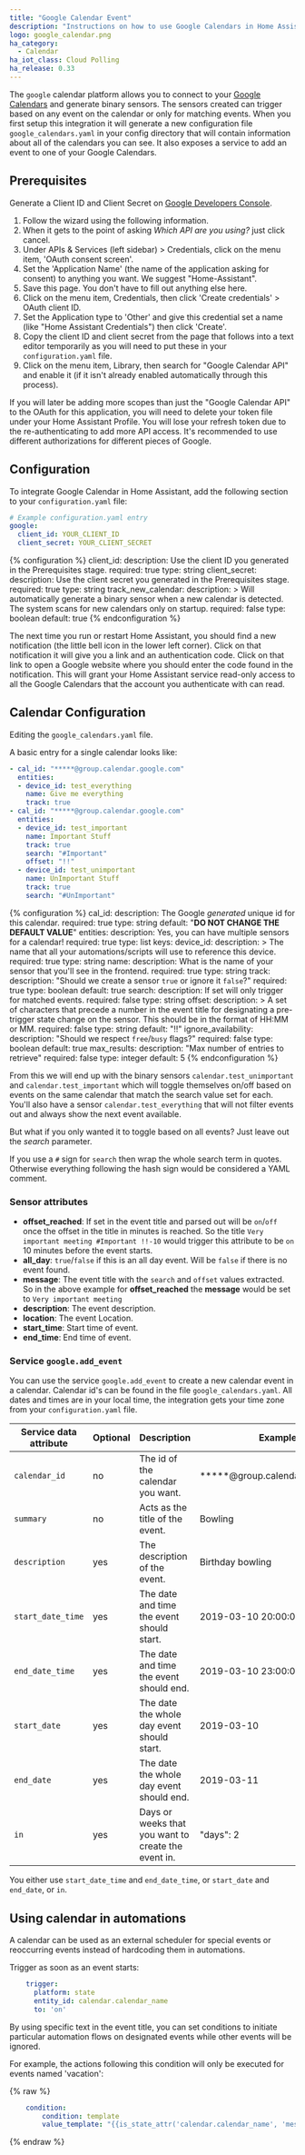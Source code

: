 ```yaml
---
title: "Google Calendar Event"
description: "Instructions on how to use Google Calendars in Home Assistant."
logo: google_calendar.png
ha_category:
  - Calendar
ha_iot_class: Cloud Polling
ha_release: 0.33
---
```


The `google` calendar platform allows you to connect to your
[Google Calendars](https://calendar.google.com) and generate binary sensors.
The sensors created can trigger based on any event on the calendar or only for
matching events. When you first setup this integration it will generate a new
configuration file `google_calendars.yaml` in your config directory that will contain information about
all of the calendars you can see.
It also exposes a service to add an event to one of your Google Calendars.

## Prerequisites

Generate a Client ID and Client Secret on
[Google Developers Console](https://console.developers.google.com/start/api?id=calendar).

1. Follow the wizard using the following information.
1. When it gets to the point of asking _Which API are you using?_ just click cancel.
1. Under APIs & Services (left sidebar) > Credentials, click on the menu item, 'OAuth consent screen'.
1. Set the 'Application Name' (the name of the application asking for consent) to anything you want. We suggest "Home-Assistant".
1. Save this page. You don't have to fill out anything else here.
1. Click on the menu item, Credentials, then click 'Create credentials' > OAuth client ID.
1. Set the Application type to 'Other' and give this credential set a name (like "Home Assistant Credentials") then click 'Create'.
1. Copy the client ID and client secret from the page that follows into a text editor temporarily as you will need to put these in your `configuration.yaml` file.
1. Click on the menu item, Library, then search for "Google Calendar API" and enable it (if it isn't already enabled automatically through this process).

If you will later be adding more scopes than just the "Google Calendar API" to the OAuth for this application, you will need to delete your token file under your Home Assistant Profile. You will lose your refresh token due to the re-authenticating to add more API access. It's recommended to use different authorizations for different pieces of Google.

## Configuration

To integrate Google Calendar in Home Assistant,
add the following section to your `configuration.yaml` file:

```yaml
# Example configuration.yaml entry
google:
  client_id: YOUR_CLIENT_ID
  client_secret: YOUR_CLIENT_SECRET
```

{% configuration %}
client_id:
  description: Use the client ID you generated in the Prerequisites stage.
  required: true
  type: string
client_secret:
  description: Use the client secret you generated in the Prerequisites stage.
  required: true
  type: string
track_new_calendar:
  description: >
    Will automatically generate a binary sensor when a new calendar
    is detected. The system scans for new calendars only on startup.
  required: false
  type: boolean
  default: true
{% endconfiguration %}

The next time you run or restart Home Assistant, you should find a new notification (the little bell icon in the lower left corner). Click on that notification it will give you a link and an authentication code. Click on that link to open a Google website where you should enter the code found in the notification. This will grant your Home Assistant service read-only access to all the Google Calendars that the account you
authenticate with can read.

## Calendar Configuration

Editing the `google_calendars.yaml` file.

A basic entry for a single calendar looks like:

```yaml
- cal_id: "*****@group.calendar.google.com"
  entities:
  - device_id: test_everything
    name: Give me everything
    track: true
- cal_id: "*****@group.calendar.google.com"
  entities:
  - device_id: test_important
    name: Important Stuff
    track: true
    search: "#Important"
    offset: "!!"
  - device_id: test_unimportant
    name: UnImportant Stuff
    track: true
    search: "#UnImportant"
```

{% configuration %}
cal_id:
  description: The Google *generated* unique id for this calendar.
  required: true
  type: string
  default: "**DO NOT CHANGE THE DEFAULT VALUE**"
entities:
  description: Yes, you can have multiple sensors for a calendar!
  required: true
  type: list
  keys:
    device_id:
      description: >
        The name that all your automations/scripts
        will use to reference this device.
      required: true
      type: string
    name:
      description: What is the name of your sensor that you'll see in the frontend.
      required: true
      type: string
    track:
      description: "Should we create a sensor `true` or ignore it `false`?"
      required: true
      type: boolean
      default: true
    search:
      description: If set will only trigger for matched events.
      required: false
      type: string
    offset:
      description: >
        A set of characters that precede a number in the event title
        for designating a pre-trigger state change on the sensor.
        This should be in the format of HH:MM or MM.
      required: false
      type: string
      default: "!!"
    ignore_availability:
      description: "Should we respect `free`/`busy` flags?"
      required: false
      type: boolean
      default: true
    max_results:
      description: "Max number of entries to retrieve"
      required: false
      type: integer
      default: 5
{% endconfiguration %}

From this we will end up with the binary sensors `calendar.test_unimportant` and
`calendar.test_important` which will toggle themselves on/off based on events on
the same calendar that match the search value set for each.
You'll also have a sensor `calendar.test_everything` that will
not filter events out and always show the next event available.

But what if you only wanted it to toggle based on all events?
Just leave out the *search* parameter.

<div class='note warning'>

If you use a `#` sign for `search` then wrap the whole search term in quotes.
Otherwise everything following the hash sign would be considered a YAML comment.

</div>

### Sensor attributes

 - **offset_reached**: If set in the event title and parsed out will be `on`/`off` once the offset in the title in minutes is reached. So the title `Very important meeting #Important !!-10` would trigger this attribute to be `on` 10 minutes before the event starts.
 - **all_day**: `true`/`false` if this is an all day event. Will be `false` if there is no event found.
 - **message**: The event title with the `search` and `offset` values extracted. So in the above example for **offset_reached** the **message** would be set to `Very important meeting`
 - **description**: The event description.
 - **location**: The event Location.
 - **start_time**: Start time of event.
 - **end_time**: End time of event.

### Service `google.add_event`

You can use the service `google.add_event` to create a new calendar event in a calendar. Calendar id's can be found in the file `google_calendars.yaml`. All dates and times are in your local time, the integration gets your time zone from your `configuration.yaml` file.

| Service data attribute | Optional | Description | Example |
| ---------------------- | -------- | ----------- | --------|
| `calendar_id` | no | The id of the calendar you want. | *****@group.calendar.google.com
| `summary` | no | Acts as the title of the event. | Bowling
| `description` | yes | The description of the event. | Birthday bowling
| `start_date_time` | yes | The date and time the event should start. | 2019-03-10 20:00:00
| `end_date_time` | yes | The date and time the event should end. | 2019-03-10 23:00:00
| `start_date` | yes | The date the whole day event should start. | 2019-03-10
| `end_date` | yes | The date the whole day event should end. | 2019-03-11
| `in` | yes | Days or weeks that you want to create the event in. | "days": 2

<div class='note'>

You either use `start_date_time` and `end_date_time`, or `start_date` and `end_date`, or `in`.

</div>

## Using calendar in automations

A calendar can be used as an external scheduler for special events or reoccurring events instead of hardcoding them in automations.

Trigger as soon as an event starts:

```yaml
    trigger:
      platform: state
      entity_id: calendar.calendar_name
      to: 'on'
```

By using specific text in the event title, you can set conditions to initiate particular automation flows on designated events while other events will be ignored.

For example, the actions following this condition will only be executed for events named 'vacation':

{% raw %}
```yaml
    condition:
        condition: template
        value_template: "{{is_state_attr('calendar.calendar_name', 'message', 'vacation') }}"
```
{% endraw %}
